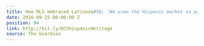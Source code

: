 ```yaml
---
title: How MLS embraced Latinos&#58; ‘We view the Hispanic market as part of our DNA’
date: 2016-09-15 00:00:00 Z
position: 94
link: http://bit.ly/DCUhispanicHeritage
source: The Guardian
---
```


